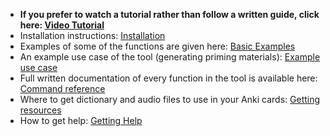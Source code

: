 <!-- Copyright: © 2024 Jonathan Fox
License: GNU AGPL, version 3 or later; http://www.gnu.org/licenses/agpl.html
Full source code: https://github.com/jonathanfox5/gogadget -->

- **If you prefer to watch a tutorial rather than follow a written guide, click here: [Video Tutorial](../getting_started/video_tutorial.md)**
- Installation instructions: [Installation](../getting_started/installation.md)
- Examples of some of the functions are given here: [Basic Examples](../getting_started/example_commands.md)
- An example use case of the tool (generating priming materials): [Example use case](../getting_started/example_use_case.md)
- Full written documentation of every function in the tool is available here: [Command reference](../reference/command_reference.md)
- Where to get dictionary and audio files to use in your Anki cards: [Getting resources](../getting_started/getting_resources.md)
- How to get help: [Getting Help](../misc/getting_help.md)
